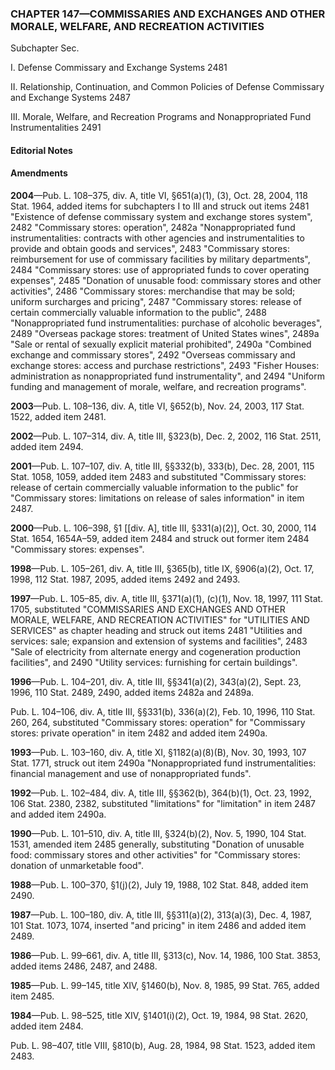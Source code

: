 ### **CHAPTER 147—COMMISSARIES AND EXCHANGES AND OTHER MORALE, WELFARE, AND RECREATION ACTIVITIES** ###

Subchapter Sec.

I. Defense Commissary and Exchange Systems 2481

II. Relationship, Continuation, and Common Policies of Defense Commissary and Exchange Systems 2487

III. Morale, Welfare, and Recreation Programs and Nonappropriated Fund Instrumentalities 2491

#### **Editorial Notes** ####

#### Amendments ####

**2004**—Pub. L. 108–375, div. A, title VI, §651(a)(1), (3), Oct. 28, 2004, 118 Stat. 1964, added items for subchapters I to III and struck out items 2481 "Existence of defense commissary system and exchange stores system", 2482 "Commissary stores: operation", 2482a "Nonappropriated fund instrumentalities: contracts with other agencies and instrumentalities to provide and obtain goods and services", 2483 "Commissary stores: reimbursement for use of commissary facilities by military departments", 2484 "Commissary stores: use of appropriated funds to cover operating expenses", 2485 "Donation of unusable food: commissary stores and other activities", 2486 "Commissary stores: merchandise that may be sold; uniform surcharges and pricing", 2487 "Commissary stores: release of certain commercially valuable information to the public", 2488 "Nonappropriated fund instrumentalities: purchase of alcoholic beverages", 2489 "Overseas package stores: treatment of United States wines", 2489a "Sale or rental of sexually explicit material prohibited", 2490a "Combined exchange and commissary stores", 2492 "Overseas commissary and exchange stores: access and purchase restrictions", 2493 "Fisher Houses: administration as nonappropriated fund instrumentality", and 2494 "Uniform funding and management of morale, welfare, and recreation programs".

**2003**—Pub. L. 108–136, div. A, title VI, §652(b), Nov. 24, 2003, 117 Stat. 1522, added item 2481.

**2002**—Pub. L. 107–314, div. A, title III, §323(b), Dec. 2, 2002, 116 Stat. 2511, added item 2494.

**2001**—Pub. L. 107–107, div. A, title III, §§332(b), 333(b), Dec. 28, 2001, 115 Stat. 1058, 1059, added item 2483 and substituted "Commissary stores: release of certain commercially valuable information to the public" for "Commissary stores: limitations on release of sales information" in item 2487.

**2000**—Pub. L. 106–398, §1 [[div. A], title III, §331(a)(2)], Oct. 30, 2000, 114 Stat. 1654, 1654A–59, added item 2484 and struck out former item 2484 "Commissary stores: expenses".

**1998**—Pub. L. 105–261, div. A, title III, §365(b), title IX, §906(a)(2), Oct. 17, 1998, 112 Stat. 1987, 2095, added items 2492 and 2493.

**1997**—Pub. L. 105–85, div. A, title III, §371(a)(1), (c)(1), Nov. 18, 1997, 111 Stat. 1705, substituted "COMMISSARIES AND EXCHANGES AND OTHER MORALE, WELFARE, AND RECREATION ACTIVITIES" for "UTILITIES AND SERVICES" as chapter heading and struck out items 2481 "Utilities and services: sale; expansion and extension of systems and facilities", 2483 "Sale of electricity from alternate energy and cogeneration production facilities", and 2490 "Utility services: furnishing for certain buildings".

**1996**—Pub. L. 104–201, div. A, title III, §§341(a)(2), 343(a)(2), Sept. 23, 1996, 110 Stat. 2489, 2490, added items 2482a and 2489a.

Pub. L. 104–106, div. A, title III, §§331(b), 336(a)(2), Feb. 10, 1996, 110 Stat. 260, 264, substituted "Commissary stores: operation" for "Commissary stores: private operation" in item 2482 and added item 2490a.

**1993**—Pub. L. 103–160, div. A, title XI, §1182(a)(8)(B), Nov. 30, 1993, 107 Stat. 1771, struck out item 2490a "Nonappropriated fund instrumentalities: financial management and use of nonappropriated funds".

**1992**—Pub. L. 102–484, div. A, title III, §§362(b), 364(b)(1), Oct. 23, 1992, 106 Stat. 2380, 2382, substituted "limitations" for "limitation" in item 2487 and added item 2490a.

**1990**—Pub. L. 101–510, div. A, title III, §324(b)(2), Nov. 5, 1990, 104 Stat. 1531, amended item 2485 generally, substituting "Donation of unusable food: commissary stores and other activities" for "Commissary stores: donation of unmarketable food".

**1988**—Pub. L. 100–370, §1(j)(2), July 19, 1988, 102 Stat. 848, added item 2490.

**1987**—Pub. L. 100–180, div. A, title III, §§311(a)(2), 313(a)(3), Dec. 4, 1987, 101 Stat. 1073, 1074, inserted "and pricing" in item 2486 and added item 2489.

**1986**—Pub. L. 99–661, div. A, title III, §313(c), Nov. 14, 1986, 100 Stat. 3853, added items 2486, 2487, and 2488.

**1985**—Pub. L. 99–145, title XIV, §1460(b), Nov. 8, 1985, 99 Stat. 765, added item 2485.

**1984**—Pub. L. 98–525, title XIV, §1401(i)(2), Oct. 19, 1984, 98 Stat. 2620, added item 2484.

Pub. L. 98–407, title VIII, §810(b), Aug. 28, 1984, 98 Stat. 1523, added item 2483.